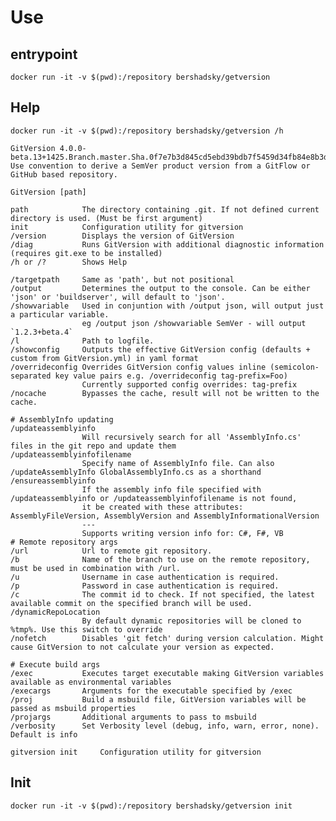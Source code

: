 # Use

## entrypoint

    docker run -it -v $(pwd):/repository bershadsky/getversion

## Help

    docker run -it -v $(pwd):/repository bershadsky/getversion /h

    GitVersion 4.0.0-beta.13+1425.Branch.master.Sha.0f7e7b3d845cd5ebd39bdb7f5459d34fb84e8b3d
    Use convention to derive a SemVer product version from a GitFlow or GitHub based repository.

    GitVersion [path]

    path            The directory containing .git. If not defined current directory is used. (Must be first argument)
    init            Configuration utility for gitversion
    /version        Displays the version of GitVersion
    /diag           Runs GitVersion with additional diagnostic information (requires git.exe to be installed)
    /h or /?        Shows Help

    /targetpath     Same as 'path', but not positional
    /output         Determines the output to the console. Can be either 'json' or 'buildserver', will default to 'json'.
    /showvariable   Used in conjuntion with /output json, will output just a particular variable.
                    eg /output json /showvariable SemVer - will output `1.2.3+beta.4`
    /l              Path to logfile.
    /showconfig     Outputs the effective GitVersion config (defaults + custom from GitVersion.yml) in yaml format
    /overrideconfig Overrides GitVersion config values inline (semicolon-separated key value pairs e.g. /overrideconfig tag-prefix=Foo)
                    Currently supported config overrides: tag-prefix
    /nocache        Bypasses the cache, result will not be written to the cache.

    # AssemblyInfo updating
    /updateassemblyinfo
                    Will recursively search for all 'AssemblyInfo.cs' files in the git repo and update them
    /updateassemblyinfofilename
                    Specify name of AssemblyInfo file. Can also /updateAssemblyInfo GlobalAssemblyInfo.cs as a shorthand
    /ensureassemblyinfo
                    If the assembly info file specified with /updateassemblyinfo or /updateassemblyinfofilename is not found,
                    it be created with these attributes: AssemblyFileVersion, AssemblyVersion and AssemblyInformationalVersion
                    ---
                    Supports writing version info for: C#, F#, VB
    # Remote repository args
    /url            Url to remote git repository.
    /b              Name of the branch to use on the remote repository, must be used in combination with /url.
    /u              Username in case authentication is required.
    /p              Password in case authentication is required.
    /c              The commit id to check. If not specified, the latest available commit on the specified branch will be used.
    /dynamicRepoLocation
                    By default dynamic repositories will be cloned to %tmp%. Use this switch to override
    /nofetch        Disables 'git fetch' during version calculation. Might cause GitVersion to not calculate your version as expected.

    # Execute build args
    /exec           Executes target executable making GitVersion variables available as environmental variables
    /execargs       Arguments for the executable specified by /exec
    /proj           Build a msbuild file, GitVersion variables will be passed as msbuild properties
    /projargs       Additional arguments to pass to msbuild
    /verbosity      Set Verbosity level (debug, info, warn, error, none). Default is info

    gitversion init     Configuration utility for gitversion

## Init

    docker run -it -v $(pwd):/repository bershadsky/getversion init

